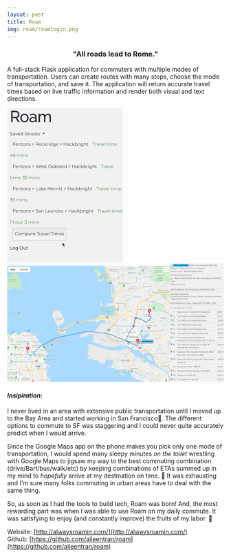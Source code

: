 ```yaml
---
layout: post
title: Roam
img: roam/roamlogin.png
---
```

<center>
<h3>"All roads lead to Rome."</h3>
</center>

A full-stack Flask application for commuters with multiple modes of transportation. Users can create routes with many stops, choose the mode of transportation, and save it. The application will return accurate travel times based on live traffic information and render both visual and text directions.

![Comparing travel times](/assets/img/roam/roamcomparetraveltimes-sidebar.png)
![Viewing directions](/assets/img/roam/roamviewingdirections-resized.png)

#### *Insipiration:*
I never lived in an area with extensive public transportation until I moved up to the Bay Area and started working in San Francisco🌉. The different options to commute to SF was staggering and I could never quite accurately predict when I would arrive.

Since the Google Maps app on the phone makes you pick only one mode of transportation, I would spend many sleepy minutes *on the toilet* wrestling with  Google Maps to jigsaw my way to the best commuting combination (drive/Bart/bus/walk/etc) by keeping combinations of ETAs summed up in my mind to *hopefully* arrive at my destination on time. 🤯 It was exhausting and I'm sure many folks commuting in urban areas have to deal with the same thing.

So, as soon as I had the tools to build tech, Roam was born! And, the most rewarding part was when I was able to use Roam on my daily commute. It was satisfying to enjoy (and constantly improve) the fruits of my labor. 🥳

Website: [http://alwaysroamin.com/](http://alwaysroamin.com/) <br>
Github: [https://github.com/aileentran/roam](https://github.com/aileentran/roam)
